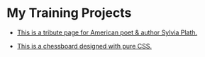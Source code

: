 # My Training Projects

- [This is a tribute page for American poet & author Sylvia Plath.](./tribute-page/index.html)

- [This is a chessboard designed with pure CSS.](./chessboard/chessboard.html)
